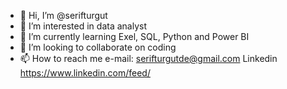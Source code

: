- 👋 Hi, I’m @serifturgut
- 👀 I’m interested in data analyst
- 🌱 I’m currently learning  Exel, SQL, Python and Power BI
- 💞️ I’m looking to collaborate on coding
- 📫 How to reach me e-mail: serifturgutde@gmail.com
                      Linkedin https://www.linkedin.com/feed/


<!---
serifturgut/serifturgut is a ✨ special ✨ repository because its `README.md` (this file) appears on your GitHub profile.
You can click the Preview link to take a look at your changes.
--->
